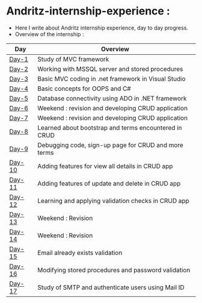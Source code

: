 # Andritz-internship-experience :

* Here I write about Andritz internship experience, day to day progress.<br>
* Overview of the internship : <br>

| Day                                                                                                                 | Overview                                             | 
| -------------                                                                                                       |-------------                                         |
|[Day-1](https://github.com/Simanta-Developer/Andritz-internship-experience/blob/main/Day-to-day-progress/Day-1.md)   | Study of MVC framework                               | 
|[Day-2](https://github.com/Simanta-Developer/Andritz-internship-experience/blob/main/Day-to-day-progress/Day-2.md)   | Working with MSSQL server and stored procedures      | 
|[Day-3](https://github.com/Simanta-Developer/Andritz-internship-experience/blob/main/Day-to-day-progress/Day-3.md)   | Basic MVC coding in .net framework in Visual Studio  |
|[Day-4](https://github.com/Simanta-Developer/Andritz-internship-experience/blob/main/Day-to-day-progress/Day-4.md)   | Basic concepts for OOPS and C#                       |
|[Day-5](https://github.com/Simanta-Developer/Andritz-internship-experience/blob/main/Day-to-day-progress/Day-5.md)   | Database connectivity using ADO in .NET framework    |
|[Day-6](https://github.com/Simanta-Developer/Andritz-internship-experience/blob/main/Day-to-day-progress/Day-6.md)   | Weekend : revision and developing CRUD application   |
|[Day-7](https://github.com/Simanta-Developer/Andritz-internship-experience/blob/main/Day-to-day-progress/Day-7.md)   | Weekend : revision and developing CRUD application   |
|[Day-8](https://github.com/Simanta-Developer/Andritz-internship-experience/blob/main/Day-to-day-progress/Day-8.md)   | Learned about bootstrap and terms encountered in CRUD|
|[Day-9](https://github.com/Simanta-Developer/Andritz-internship-experience/blob/main/Day-to-day-progress/Day-9.md)   | Debugging code, sign-up page for CRUD and more terms |
|[Day-10](https://github.com/Simanta-Developer/Andritz-internship-experience/blob/main/Day-to-day-progress/Day-10.md) | Adding features for view all details in CRUD app     | 
|[Day-11](https://github.com/Simanta-Developer/Andritz-internship-experience/blob/main/Day-to-day-progress/Day-11.md) | Adding features of update and delete in CRUD app     |
|[Day-12](https://github.com/Simanta-Developer/Andritz-internship-experience/blob/main/Day-to-day-progress/Day-12.md) | Learning and applying validation checks in CRUD app  |
|[Day-13](https://github.com/Simanta-Developer/Andritz-internship-experience/blob/main/Day-to-day-progress/Day-13.md) | Weekend : Revision                                   |
|[Day-14](https://github.com/Simanta-Developer/Andritz-internship-experience/blob/main/Day-to-day-progress/Day-14.md) | Weekend : Revision                                   |
|[Day-15](https://github.com/Simanta-Developer/Andritz-internship-experience/blob/main/Day-to-day-progress/Day-15.md) | Email already exists validation                      |
|[Day-16](https://github.com/Simanta-Developer/Andritz-internship-experience/blob/main/Day-to-day-progress/Day-16.md) | Modifying stored procedures and password validation  |
|[Day-17](https://github.com/Simanta-Developer/Andritz-internship-experience/blob/main/Day-to-day-progress/Day-17.md) | Study of SMTP and authenticate users using Mail ID   |
